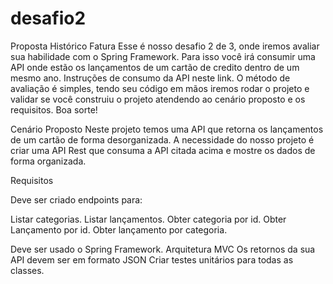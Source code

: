 # desafio2
Proposta Histórico Fatura
Esse é nosso desafio 2 de 3, onde iremos avaliar sua habilidade com o Spring Framework.
Para isso você irá consumir uma API onde estão os lançamentos de um cartão de credito dentro de um mesmo ano. Instruções de consumo da API neste link.
O método de avaliação é simples, tendo seu código em mãos iremos rodar o projeto e validar se você construiu o projeto atendendo ao cenário proposto e os requisitos.
Boa sorte!

Cenário Proposto
Neste projeto temos uma API que retorna os lançamentos de um cartão de forma desorganizada.
A necessidade do nosso projeto é criar uma API Rest que consuma a API citada acima e mostre os dados de forma organizada.

Requisitos

Deve ser criado endpoints para:

Listar categorias.
Listar lançamentos.
Obter categoria por id.
Obter Lançamento por id.
Obter lançamento por categoria.


Deve ser usado o Spring Framework.
Arquitetura MVC
Os retornos da sua API devem ser em formato JSON
Criar testes unitários para todas as classes.
